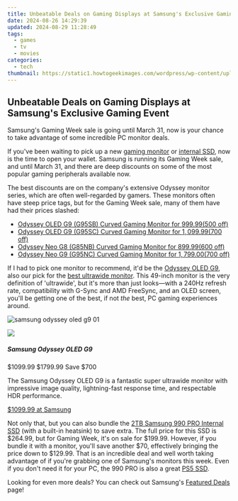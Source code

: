 ```yaml
---
title: Unbeatable Deals on Gaming Displays at Samsung's Exclusive Gaming Event
date: 2024-08-26 14:29:39
updated: 2024-08-29 11:28:49
tags:
  - games
  - tv
  - movies
categories:
  - tech
thumbnail: https://static1.howtogeekimages.com/wordpress/wp-content/uploads/2024/03/53555628750_975bc12b66_o.jpg
---
```


## Unbeatable Deals on Gaming Displays at Samsung's Exclusive Gaming Event

Samsung's Gaming Week sale is going until March 31, now is your chance to take advantage of some incredible PC monitor deals.

 If you've been waiting to pick up a new [gaming monitor](https://techno-recovery.techidaily.com/ensuring-device-compatibility-a-how-to-for-backing-up-drivers-in-windows-1110/) or [internal SSD](https://android-transfer.techidaily.com/in-2024-how-to-transfer-contacts-from-zte-nubia-z60-ultra-to-other-android-devices-devices-drfone-by-drfone-transfer-from-android-transfer-from-android/), now is the time to open your wallet. Samsung is running its Gaming Week sale, and until March 31, and there are deep discounts on some of the most popular gaming peripherals available now.

 The best discounts are on the company's extensive Odyssey monitor series, which are often well-regarded by gamers. These monitors often have steep price tags, but for the Gaming Week sale, many of them have had their prices slashed:

* [Odyssey OLED G9 (G95SB) Curved Gaming Monitor for $999.99 ($500 off)](https://shop-links.co/link/?exclusive=1&publisher%5Fslug=howtogeek&u1=UUhtgUeUpU2002512&article%5Fname=Save+Big+on+Gaming+Monitors+During+Samsung%27s+Gaming+Week+Sale&article%5Furl=https%3A%2F%2Fwww.howtogeek.com%2Fsamsung-gaming-week-sale%2F&url=https%3A%2F%2Fwww.samsung.com%2Fus%2Fcomputing%2Fmonitors%2Fgaming%2F34-g85sb-oled-ultra-wqhd-0-03ms-175hz-curved-smart-gaming-monitor-ls34bg850snxza%2F)
* [Odyssey OLED G9 (G95SC) Curved Gaming Monitor for $1,099.99 ($700 off)](https://shop-links.co/link/?exclusive=1&publisher_slug=itechdaily19598&url=https%3A%2F%2Fwww.samsung.com%2Fus%2Fcomputing%2Fmonitors%2Fgaming%2F49-odyssey-oled-g95sc-dqhd-neo-quantum-processor-pro-0-03ms-240hz-curved-smart-gaming-monitor-ls49cg954snxza%2F)
* [Odyssey Neo G8 (G85NB) Curved Gaming Monitor for $899.99 ($600 off)](https://shop-links.co/link/?exclusive=1&publisher%5Fslug=howtogeek&u1=UUhtgUeUpU2002512&article%5Fname=Save+Big+on+Gaming+Monitors+During+Samsung%27s+Gaming+Week+Sale&article%5Furl=https%3A%2F%2Fwww.howtogeek.com%2Fsamsung-gaming-week-sale%2F&url=https%3A%2F%2Fwww.samsung.com%2Fus%2Fcomputing%2Fmonitors%2Fgaming%2F32-odyssey-neo-g8-4k-uhd-240hz-1ms-curved-gaming-monitor-ls32bg852nnxgo%2F)
* [Odyssey Neo G9 (G95NC) Curved Gaming Monitor for $1,799.00 ($700 off)](https://shop-links.co/link/?exclusive=1&publisher%5Fslug=howtogeek&u1=UUhtgUeUpU2002512&article%5Fname=Save+Big+on+Gaming+Monitors+During+Samsung%27s+Gaming+Week+Sale&article%5Furl=https%3A%2F%2Fwww.howtogeek.com%2Fsamsung-gaming-week-sale%2F&url=https%3A%2F%2Fwww.samsung.com%2Fus%2Fcomputing%2Fmonitors%2Fgaming%2F57-odyssey-neo-g9-dual-4k-uhd-quantum-mini-led-240hz-1ms-hdr-1000-curved-gaming-monitor-ls57cg952nnxza%2F)

 If I had to pick one monitor to recommend, it'd be the [Odyssey OLED G9](https://shop-links.co/link/?exclusive=1&publisher_slug=itechdaily19598&url=https%3A%2F%2Fwww.samsung.com%2Fus%2Fcomputing%2Fmonitors%2Fgaming%2F49-odyssey-oled-g95sc-dqhd-neo-quantum-processor-pro-0-03ms-240hz-curved-smart-gaming-monitor-ls49cg954snxza%2F), also our pick for the [best ultrawide monitor](https://fox-friendly.techidaily.com/new-handheld-panorama-peacekeeper-360-stabilizer-for-2024/). This 49-inch monitor is the very definition of 'ultrawide', but it's more than just looks—with a 240Hz refresh rate, compatibility with G-Sync and AMD FreeSync, and an OLED screen, you'll be getting one of the best, if not _the_ best, PC gaming experiences around.

![samsung odyssey oled g9 01](https://static1.howtogeekimages.com/wordpress/wp-content/uploads/2024/01/samsung-odyssey-oled-g9-01.png) 

![](https://static1.howtogeekimages.com/wordpresshttps://static0.howtogeekimages.com/wordpress/wp-content/uploads/2024/01/htg-best-of-2024-1.png) 

#####  Samsung Odyssey OLED G9

$1099.99 $1799.99 Save $700 

The Samsung Odyssey OLED G9 is a fantastic super ultrawide monitor with impressive image quality, lightning-fast response time, and respectable HDR performance. 

[$1099.99 at Samsung](https://shop-links.co/link/?exclusive=1&publisher_slug=itechdaily19598&url=https%3A%2F%2Fwww.samsung.com%2Fus%2Fcomputing%2Fmonitors%2Fgaming%2F49-odyssey-oled-g95sc-dqhd-neo-quantum-processor-pro-0-03ms-240hz-curved-smart-gaming-monitor-ls49cg954snxza%2F) 

 Not only that, but you can also bundle the [2TB Samsung 990 PRO Internal SSD](https://shop-links.co/link/?exclusive=1&publisher_slug=itechdaily19598&url=https%3A%2F%2Fwww.samsung.com%2Fus%2Fcomputing%2Fmemory-storage%2Fsolid-state-drives%2F990-pro-w-heatsink-pcie-4-0-nvme-ssd-2tb-mz-v9p2t0cw%2F) (with a built-in heatsink) to save extra. The full price for this SSD is $264.99, but for Gaming Week, it's on sale for $199.99\. However, if you bundle it with a monitor, you'll save another $70, effectively bringing the price down to $129.99\. That is an incredible deal and well worth taking advantage of if you're grabbing one of Samsung's monitors this week. Even if you don't need it for your PC, the 990 PRO is also a great [PS5 SSD](https://windows11.techidaily.com/expert-level-insights-into-windows-non-adjacent-partition-integration/).

 Looking for even more deals? You can check out Samsung's [Featured Deals](https://shop-links.co/link/?exclusive=1&publisher_slug=itechdaily19598&url=https%3A%2F%2Fwww.samsung.com%2Fus%2Fshop%2Fall-deals%2F) page!

<ins class="adsbygoogle"
     style="display:block"
     data-ad-format="autorelaxed"
     data-ad-client="ca-pub-7571918770474297"
     data-ad-slot="1223367746"></ins>



<ins class="adsbygoogle"
     style="display:block"
     data-ad-client="ca-pub-7571918770474297"
     data-ad-slot="8358498916"
     data-ad-format="auto"
     data-full-width-responsive="true"></ins>
